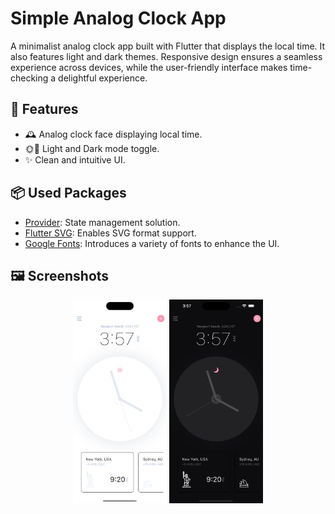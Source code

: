# Simple Analog Clock App

A minimalist analog clock app built with Flutter that displays the local time. It also features light and dark themes. Responsive design ensures a seamless experience across devices, while the user-friendly interface makes time-checking a delightful experience.

## 🌟 Features

- 🕰 Analog clock face displaying local time.
- 🌞🌚 Light and Dark mode toggle.
- ✨ Clean and intuitive UI.

## 📦 Used Packages

- [Provider](https://pub.dev/packages/provider): State management solution.
- [Flutter SVG](https://pub.dev/packages/flutter_svg): Enables SVG format support.
- [Google Fonts](https://pub.dev/packages/google_fonts): Introduces a variety of fonts to enhance the UI.

## 🖼 Screenshots

<p align="center">
<img alt="Light Mode" width="150" src="https://github.com/pshanmukha/simple_analog_clock/blob/main/lib/screenshots/lightmode.png">
<img alt="Dark Mode" width="150" src="https://github.com/pshanmukha/simple_analog_clock/blob/main/lib/screenshots/darkmode.png">
</p>
